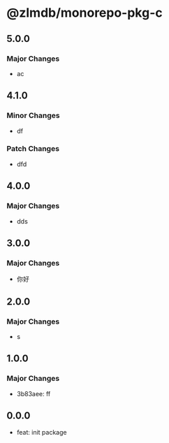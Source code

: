 # @zlmdb/monorepo-pkg-c

## 5.0.0

### Major Changes

- ac

## 4.1.0

### Minor Changes

- df

### Patch Changes

- dfd

## 4.0.0

### Major Changes

- dds

## 3.0.0

### Major Changes

- 你好

## 2.0.0

### Major Changes

- s

## 1.0.0

### Major Changes

- 3b83aee: ff

## 0.0.0

- feat: init package

